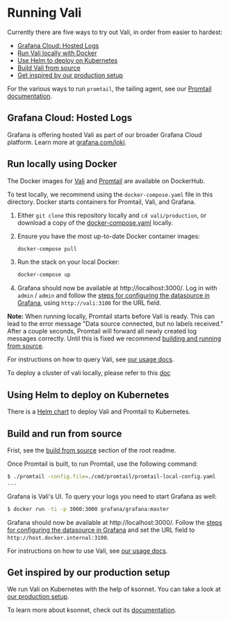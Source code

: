 # Running Vali

Currently there are five ways to try out Vali, in order from easier to hardest:

- [Grafana Cloud: Hosted Logs](#grafana-cloud-logs)
- [Run Vali locally with Docker](#run-locally-using-docker)
- [Use Helm to deploy on Kubernetes](#using-helm-to-deploy-on-kubernetes)
- [Build Vali from source](#build-and-run-from-source)
- [Get inspired by our production setup](#get-inspired-by-our-production-setup)

For the various ways to run `promtail`, the tailing agent, see our [Promtail documentation](../docs/clients/promtail/README.md).

## Grafana Cloud: Hosted Logs

Grafana is offering hosted Vali as part of our broader Grafana Cloud platform. Learn more at [grafana.com/loki](https://grafana.com/oss/vali/#products-and-services).

## Run locally using Docker

The Docker images for [Vali](https://hub.docker.com/r/credativ/vali/) and [Promtail](https://hub.docker.com/r/grafana/promtail/) are available on DockerHub.

To test locally, we recommend using the `docker-compose.yaml` file in this directory. Docker starts containers for Promtail, Vali, and Grafana.

1. Either `git clone` this repository locally and `cd vali/production`, or download a copy of the [docker-compose.yaml](docker-compose.yaml) locally.

1. Ensure you have the most up-to-date Docker container images:

   ```bash
   docker-compose pull
   ```

1. Run the stack on your local Docker:

   ```bash
   docker-compose up
   ```

1. Grafana should now be available at http://localhost:3000/. Log in with `admin` / `admin` and follow the [steps for configuring the datasource in Grafana](../docs/getting-started/grafana.md), using `http://vali:3100` for the URL field.

**Note:** When running locally, Promtail starts before Vali is ready. This can lead to the error message "Data source connected, but no labels received." After a couple seconds, Promtail will forward all newly created log messages correctly.
Until this is fixed we recommend [building and running from source](#build-and-run-from-source).

For instructions on how to query Vali, see [our usage docs](https://grafana.com/docs/loki/latest/logql/).

To deploy a cluster of vali locally, please refer to this [doc](./docker/)

## Using Helm to deploy on Kubernetes

There is a [Helm chart](helm) to deploy Vali and Promtail to Kubernetes.

## Build and run from source

Frist, see the [build from source](../README.md) section of the root readme.

Once Promtail is built, to run Promtail, use the following command:

```bash
$ ./promtail -config.file=./cmd/promtail/promtail-local-config.yaml
...
```

Grafana is Vali's UI. To query your logs you need to start Grafana as well:

```bash
$ docker run -ti -p 3000:3000 grafana/grafana:master
```

Grafana should now be available at http://localhost:3000/. Follow the [steps for configuring the datasource in Grafana](https://grafana.com/docs/loki/latest/getting-started/grafana/) and set the URL field to `http://host.docker.internal:3100`.

For instructions on how to use Vali, see [our usage docs](https://grafana.com/docs/loki/latest/logql/).

## Get inspired by our production setup

We run Vali on Kubernetes with the help of ksonnet.
You can take a look at [our production setup](ksonnet/).

To learn more about ksonnet, check out its [documentation](https://ksonnet.io).
